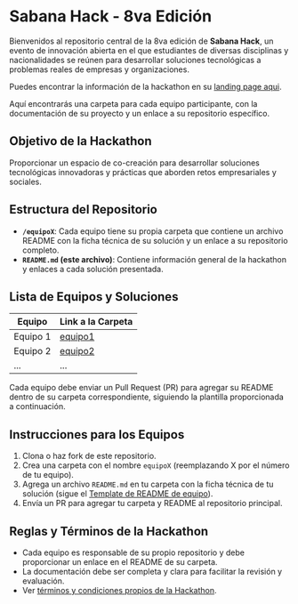 # Sabana Hack - 8va Edición

Bienvenidos al repositorio central de la 8va edición de **Sabana Hack**, un evento de innovación abierta en el que estudiantes de diversas disciplinas y nacionalidades se reúnen para desarrollar soluciones tecnológicas a problemas reales de empresas y organizaciones.

Puedes encontrar la información de la hackathon en su [landing page aqui](https://www.unisabana.edu.co/programas/unidades-academicas/facultad-de-ingenieria/actividades-de-apendizaje-experiencial/sabana-hack-2024/).

Aquí encontrarás una carpeta para cada equipo participante, con la documentación de su proyecto y un enlace a su repositorio específico.

## Objetivo de la Hackathon
Proporcionar un espacio de co-creación para desarrollar soluciones tecnológicas innovadoras y prácticas que aborden retos empresariales y sociales.

## Estructura del Repositorio
- **`/equipoX`**: Cada equipo tiene su propia carpeta que contiene un archivo README con la ficha técnica de su solución y un enlace a su repositorio completo.
- **`README.md` (este archivo)**: Contiene información general de la hackathon y enlaces a cada solución presentada.

## Lista de Equipos y Soluciones
| Equipo  | Link a la Carpeta |
| ------- | ----------------- |
| Equipo 1 | [equipo1](./equipo1) |
| Equipo 2 | [equipo2](./equipo2) |
| ...     | ...               |

Cada equipo debe enviar un Pull Request (PR) para agregar su README dentro de su carpeta correspondiente, siguiendo la plantilla proporcionada a continuación.

## Instrucciones para los Equipos
1. Clona o haz fork de este repositorio.
2. Crea una carpeta con el nombre `equipoX` (reemplazando X por el número de tu equipo).
3. Agrega un archivo `README.md` en tu carpeta con la ficha técnica de tu solución (sigue el [Template de README de equipo](./templates/README-template.md)).
4. Envía un PR para agregar tu carpeta y README al repositorio principal.

## Reglas y Términos de la Hackathon
- Cada equipo es responsable de su propio repositorio y debe proporcionar un enlace en el README de su carpeta.
- La documentación debe ser completa y clara para facilitar la revisión y evaluación.
- Ver [términos y condiciones propios de la Hackathon](https://www.unisabana.edu.co/fileadmin/Archivos_de_usuario/Imagenes/Imagenes_Unidades_Academicas/Facultad_de_ingenieria/Sabana_Hack/T_C_Sabana_Hack_2024.pdf).

